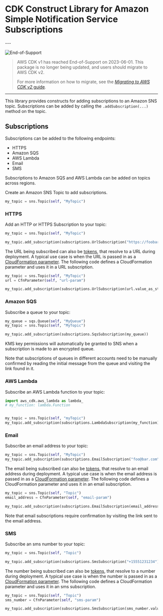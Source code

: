 # CDK Construct Library for Amazon Simple Notification Service Subscriptions

<!--BEGIN STABILITY BANNER-->---


![End-of-Support](https://img.shields.io/badge/End--of--Support-critical.svg?style=for-the-badge)

> AWS CDK v1 has reached End-of-Support on 2023-06-01.
> This package is no longer being updated, and users should migrate to AWS CDK v2.
>
> For more information on how to migrate, see the [*Migrating to AWS CDK v2* guide](https://docs.aws.amazon.com/cdk/v2/guide/migrating-v2.html).

---
<!--END STABILITY BANNER-->

This library provides constructs for adding subscriptions to an Amazon SNS topic.
Subscriptions can be added by calling the `.addSubscription(...)` method on the topic.

## Subscriptions

Subscriptions can be added to the following endpoints:

* HTTPS
* Amazon SQS
* AWS Lambda
* Email
* SMS

Subscriptions to Amazon SQS and AWS Lambda can be added on topics across regions.

Create an Amazon SNS Topic to add subscriptions.

```python
my_topic = sns.Topic(self, "MyTopic")
```

### HTTPS

Add an HTTP or HTTPS Subscription to your topic:

```python
my_topic = sns.Topic(self, "MyTopic")

my_topic.add_subscription(subscriptions.UrlSubscription("https://foobar.com/"))
```

The URL being subscribed can also be [tokens](https://docs.aws.amazon.com/cdk/latest/guide/tokens.html), that resolve
to a URL during deployment. A typical use case is when the URL is passed in as a [CloudFormation
parameter](https://docs.aws.amazon.com/AWSCloudFormation/latest/UserGuide/parameters-section-structure.html). The
following code defines a CloudFormation parameter and uses it in a URL subscription.

```python
my_topic = sns.Topic(self, "MyTopic")
url = CfnParameter(self, "url-param")

my_topic.add_subscription(subscriptions.UrlSubscription(url.value_as_string))
```

### Amazon SQS

Subscribe a queue to your topic:

```python
my_queue = sqs.Queue(self, "MyQueue")
my_topic = sns.Topic(self, "MyTopic")

my_topic.add_subscription(subscriptions.SqsSubscription(my_queue))
```

KMS key permissions will automatically be granted to SNS when a subscription is made to
an encrypted queue.

Note that subscriptions of queues in different accounts need to be manually confirmed by
reading the initial message from the queue and visiting the link found in it.

### AWS Lambda

Subscribe an AWS Lambda function to your topic:

```python
import aws_cdk.aws_lambda as lambda_
# my_function: lambda.Function


my_topic = sns.Topic(self, "myTopic")
my_topic.add_subscription(subscriptions.LambdaSubscription(my_function))
```

### Email

Subscribe an email address to your topic:

```python
my_topic = sns.Topic(self, "MyTopic")
my_topic.add_subscription(subscriptions.EmailSubscription("foo@bar.com"))
```

The email being subscribed can also be [tokens](https://docs.aws.amazon.com/cdk/latest/guide/tokens.html), that resolve
to an email address during deployment. A typical use case is when the email address is passed in as a [CloudFormation
parameter](https://docs.aws.amazon.com/AWSCloudFormation/latest/UserGuide/parameters-section-structure.html). The
following code defines a CloudFormation parameter and uses it in an email subscription.

```python
my_topic = sns.Topic(self, "Topic")
email_address = CfnParameter(self, "email-param")

my_topic.add_subscription(subscriptions.EmailSubscription(email_address.value_as_string))
```

Note that email subscriptions require confirmation by visiting the link sent to the
email address.

### SMS

Subscribe an sms number to your topic:

```python
my_topic = sns.Topic(self, "Topic")

my_topic.add_subscription(subscriptions.SmsSubscription("+15551231234"))
```

The number being subscribed can also be [tokens](https://docs.aws.amazon.com/cdk/latest/guide/tokens.html), that resolve
to a number during deployment. A typical use case is when the number is passed in as a [CloudFormation
parameter](https://docs.aws.amazon.com/AWSCloudFormation/latest/UserGuide/parameters-section-structure.html). The
following code defines a CloudFormation parameter and uses it in an sms subscription.

```python
my_topic = sns.Topic(self, "Topic")
sms_number = CfnParameter(self, "sms-param")

my_topic.add_subscription(subscriptions.SmsSubscription(sms_number.value_as_string))
```
